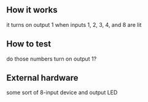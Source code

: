 <!---

This file is used to generate your project datasheet. Please fill in the information below and delete any unused
sections.

You can also include images in this folder and reference them in the markdown. Each image must be less than
512 kb in size, and the combined size of all images must be less than 1 MB.
-->

## How it works

it turns on output 1 when inputs 1, 2, 3, 4, and 8 are lit

## How to test

do those numbers turn on output 1?

## External hardware

some sort of 8-input device and output LED
